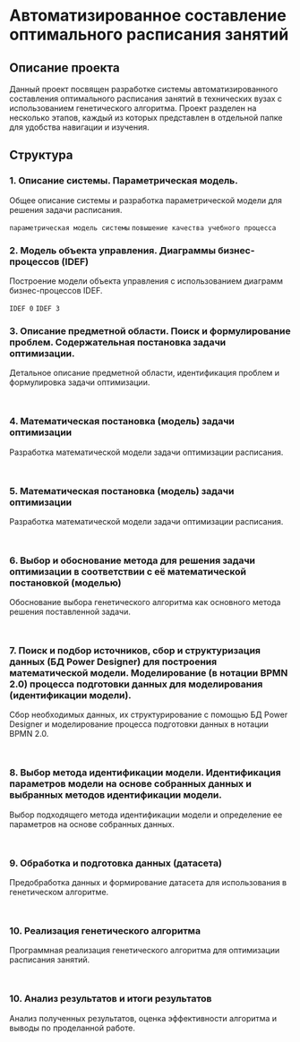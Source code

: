 # Автоматизированное составление оптимального расписания занятий
## Описание проекта 
Данный проект посвящен разработке системы автоматизированного составления оптимального расписания занятий в технических вузах с использованием генетического алгоритма. Проект разделен на несколько этапов, каждый из которых представлен в отдельной папке для удобства навигации и изучения.
## Структура
### 1. Описание системы. Параметрическая модель.
Общее описание системы и разработка параметрической модели для решения задачи расписания.

`параметрическая модель системы` `повышение качества учебного процесса` 

### 2. Модель объекта управления. Диаграммы бизнес-процессов (IDEF)
Построение модели объекта управления с использованием диаграмм бизнес-процессов IDEF.

`IDEF 0` `IDEF 3` 

### 3. Описание предметной области. Поиск и формулирование проблем. Содержательная постановка задачи оптимизации.
Детальное описание предметной области, идентификация проблем и формулировка задачи оптимизации.

`` `` 

### 4. Математическая постановка (модель) задачи оптимизации
Разработка математической модели задачи оптимизации расписания.

`` `` 

### 5. Математическая постановка (модель) задачи оптимизации
Разработка математической модели задачи оптимизации расписания.

`` `` 

### 6. Выбор и обоснование метода для решения задачи оптимизации в соответствии с её математической постановкой (моделью)
Обоснование выбора генетического алгоритма как основного метода решения поставленной задачи.

`` `` 

### 7. Поиск и подбор источников, сбор и структуризация данных (БД Power Designer) для построения математической модели. Моделирование (в нотации BPMN 2.0) процесса подготовки данных для моделирования (идентификации модели).
Сбор необходимых данных, их структурирование с помощью БД Power Designer и моделирование процесса подготовки данных в нотации BPMN 2.0.

`` `` 

### 8. Выбор метода идентификации модели. Идентификация параметров модели на основе собранных данных и выбранных методов идентификации модели.
Выбор подходящего метода идентификации модели и определение ее параметров на основе собранных данных.

`` `` 

### 9. Обработка и подготовка данных (датасета)
Предобработка данных и формирование датасета для использования в генетическом алгоритме.

`` `` 

### 10. Реализация генетического алгоритма
Программная реализация генетического алгоритма для оптимизации расписания занятий.

`` `` 

### 10. Анализ результатов и итоги результатов
Анализ полученных результатов, оценка эффективности алгоритма и выводы по проделанной работе.


`` `` 